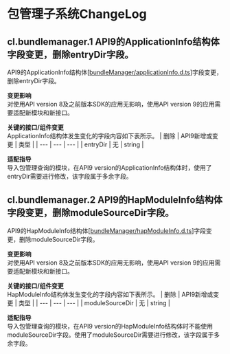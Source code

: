 # 包管理子系统ChangeLog

## cl.bundlemanager.1 API9的ApplicationInfo结构体字段变更，删除entryDir字段。

API9的ApplicationInfo结构体[[bundleManager/applicationInfo.d.ts](https://gitee.com/openharmony/interface_sdk-js/blob/monthly_20221018/api/bundleManager/applicationInfo.d.ts)]字段变更，删除entryDir字段。

**变更影响**<br>
对使用API version 8及之前版本SDK的应用无影响，使用API version 9的应用需要适配新模块和新接口。

**关键的接口/组件变更**<br>
ApplicationInfo结构体发生变化的字段内容如下表所示。
| 删除 | API9新增或变更 | 类型 |
| --- | --- | --- |
| entryDir | 无  | string |

**适配指导**<br>
导入包管理查询的模块，在API9 version的ApplicationInfo结构体时，使用了entryDir需要进行修改，该字段属于多余字段。

## cl.bundlemanager.2 API9的HapModuleInfo结构体字段变更，删除moduleSourceDir字段。

API9的HapModuleInfo结构体[[bundleManager/hapModuleInfo.d.ts](https://gitee.com/openharmony/interface_sdk-js/blob/monthly_20221018/api/bundleManager/hapModuleInfo.d.ts)]字段变更，删除moduleSourceDir字段。

**变更影响**<br>
对使用API version 8及之前版本SDK的应用无影响，使用API version 9的应用需要适配新模块和新接口。

**关键的接口/组件变更**<br>
HapModuleInfo结构体发生变化的字段内容如下表所示。
| 删除 | API9新增或变更 | 类型 |
| --- | --- | --- |
| moduleSourceDir | 无  | string |

**适配指导**<br>
导入包管理查询的模块，在API9 version的HapModuleInfo结构体时不能使用moduleSourceDir字段。使用了moduleSourceDir需要进行修改，该字段属于多余字段。
